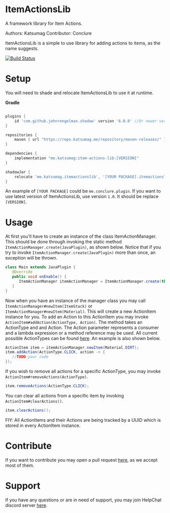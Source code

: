 # ItemActionsLib
A framework library for Item Actions.

Authors: Katsumag
Contributor: Conclure

ItemActionsLib is a simple to use library for adding actions to items, as the name suggests.

[![Build Status](https://ci.katsumag.me/job/Build%20IAL/badge/icon)](https://ci.katsumag.me/job/Build%20IAL/)

# Setup

You will need to shade and relocate ItemActionsLib to use it at runtime.

**Gradle**
```gradle

plugins {
    id 'com.github.johnrengelman.shadow' version '6.0.0' //Or newer version
}

repositories {
    maven { url "https://repo.katsumag.me/repository/maven-releases/" }
}

dependencies {
    implementation "me.katsumag:item-actions-lib:[VERSION]"
}

shadowJar {
    relocate 'me.katsumag.itemactionslib', '[YOUR PACKAGE].itemactionslib'
}
```

An example of `[YOUR PACKAGE]` could be `me.conclure.plugin`. If you want to use latest version
of ItemActionsLib, use version `1.0`. It should be replace `[VERSION]`.

# Usage

At first you'll have to create an instance of the class ItemActionManager. This should be done through 
invoking the static method `ItemActionManager.create(JavaPlugin)`, as shown below. Notice that if you
try to invoke `ItemActionManager.create(JavaPlugin)` more than once, an exception will be thrown.

```java
class Main extends JavaPlugin {
   @Override
   public void onEnable() {
      ItemActionManager itemActionManager = ItemActionManager.create(this);
   }
}
```

Now when you have an instance of the manager class you may call `ItemActionManager#newItem(ItemStack)`
or `ItemActionManager#newItem(Material)`. This will create a new ActionItem instance for you. To add
an Action to this ActionItem you may invoke `ActionItem#addAction(ActionType, Action)`. The method
takes an ActionType and and Action. The Action parameter represents a consumer and a lambda expression
or a method reference may be used. All current possible ActionTypes can be found 
[here](https://github.com/katsumag/ItemActionsLib/blob/master/src/main/java/me/katsumag/itemactionslib/ActionType.java).
An example is also shown below.

```java
ActionItem item = itemActionManager.newItem(Material.DIRT);
item.addAction(ActionType.CLICK, action -> {
   //TODO your code
});
```

If you wish to remove all actions for a specific ActionType, you may invoke `ActionItem#removeActions(ActionType)`.

```java
item.removeActions(ActionType.CLICK);
```

You can clear all actions from a specific item by invoking `ActionItem#clearActions()`.

```java
item.clearActions();
```

FIY: All ActionItems and their Actions are being tracked by a UUID which is stored in every ActionItem instance.

# Contribute

If you want to contribute you may open a pull request 
[here](https://github.com/katsumag/ItemActionsLib/compare),
as we accept most of them.

# Support

If you have any questions or are in need of support, you may join HelpChat discord server
[here](https://helpch.at/discord).
